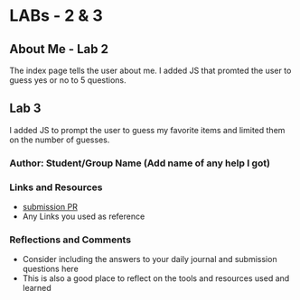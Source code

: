 # LABs - 2 & 3

## About Me - Lab 2

The index page tells the user about me. I added JS that promted the user to guess yes or no to 5 questions.  

## Lab 3

I added JS to prompt the user to guess my favorite items and limited them on the number of guesses.

### Author: Student/Group Name (Add name of any help I got)

### Links and Resources

* [submission PR](http://xyz.com)
* Any Links you used as reference

### Reflections and Comments

* Consider including the answers to your daily journal and submission questions here
* This is also a good place to reflect on the tools and resources used and learned

